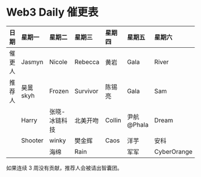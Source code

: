 # Web3 Daily 催更表

|日期|星期一|星期二|星期三|星期四|星期五|星期六|星期天|
|:----|:----|:----|:----|:----|:----|:----|:----|
|催更人|Jasmyn      |Nicole        |Rebecca   |黄岩     |Gala        |River        |加一          |
|推荐人|昊暠skyh     |Frozen       |Survivor  |陈锡亮    |Gala        |Sam          |Yan          |
|     |Harry        |张晓-冰链科技 |北美开吻   |Collin   |尹航@Phala   |Dream        |Zhangxuesong |
|     |Shooter      |winky        |樊金辉     |Caos     |洋芋         |安科         |Aaron        |
|     |             |海绵          |Rain      |         |军军         |CyberOrange  |             |

如果连续 3 周没有贡献，推荐人会被请出智囊团。
